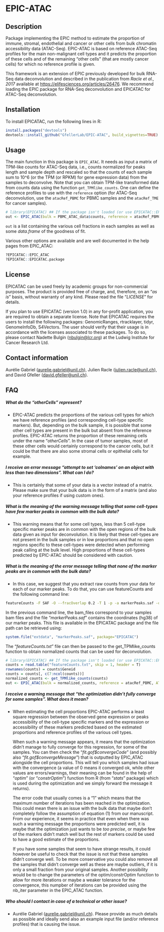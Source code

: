 EPIC-ATAC
================

<!-- README.md is generated from README.Rmd. Please edit that file -->

## Description

Package implementing the EPIC method to estimate the proportion of
immune, stromal, endothelial and cancer or other cells from bulk
chromatin accessibility data (ATAC-Seq). EPIC-ATAC is based on reference
ATAC-Seq profiles for the main non-malignant cell types and it predicts
the proportion of these cells and of the remaining “other cells” (that
are mostly cancer cells) for which no reference profile is given.

This framework is an extension of EPIC previously developed for bulk
RNA-Seq data deconvolution and described in the publication from *Racle
et al., 2017* available at <https://elifesciences.org/articles/26476>.
We recommend loading the EPIC package for RNA-Seq deconvolution and
EPICATAC for ATAC-Seq deconvolution.

## Installation

To install EPICATAC, run the following lines in R:

``` r
install.packages("devtools")
devtools::install_github("GfellerLab/EPIC-ATAC", build_vignettes=TRUE)
```

## Usage

The main function in this package is `EPIC_ATAC`. It needs as input a
matrix of TPM-like counts for ATAC-Seq data, i.e., counts normalized for
peaks length and sample depth and rescaled so that the counts of each
sample sum to 10^6 (or the TPM (or RPKM) for gene expression data) from
the samples to deconvolve. Note that you can obtain TPM-like transformed
data from counts data using the function `get_TPMlike_counts`. One can
define the reference profiles to use with the `reference` option (for
ATAC-Seq deconvolution, use the `atacRef_PBMC` for PBMC samples and the
`atacRef_TME` for cancer samples).

``` r
# library(EPICATAC) ## If the package isn't loaded (or use EPICATAC::EPIC_ATAC and so on).
out <- EPIC_ATAC(bulk = PBMC_ATAC_data$counts, reference = atacRef_PBMC, ATAC = TRUE)
```

`out` is a list containing the various cell fractions in each samples as
well as some *data.frame* of the goodness of fit.

Various other options are available and are well documented in the help
pages from EPIC_ATAC:

``` r
?EPICATAC::EPIC_ATAC
?EPICATAC::EPICATAC.package
```

## License

EPICATAC can be used freely by academic groups for non-commercial
purposes. The product is provided free of charge, and, therefore, on an
“*as is*” basis, without warranty of any kind. Please read the file
“*LICENSE*” for details.

If you plan to use EPICATAC (version 1.0) in any for-profit application,
you are required to obtain a separate license. Note that EPICATAC
requires the users to install the following packages: GenomicRanges,
rtracklayer, tidyr, GenomeInfoDb, S4Vectors. The user should verify that
their usage is in accordance with the licenses associated to these
packages. To do so, please contact Nadette Bulgin (<nbulgin@lcr.org>) at
the Ludwig Institute for Cancer Research Ltd.

## Contact information

Aurélie Gabriel (<aurelie.gabriel@unil.ch>), Julien Racle
(<julien.racle@unil.ch>), and David Gfeller (<david.gfeller@unil.ch>).

## FAQ

##### What do the “*otherCells*” represent?

- EPIC-ATAC predicts the proportions of the various cell types for which
  we have reference profiles (and corresponding cell-type specific
  markers). But, depending on the bulk sample, it is possible that some
  other cell types are present in the bulk but absent from the reference
  profiles. EPIC-ATAC returns the proportion of these remaining cells
  under the name “*otherCells*”. In the case of tumor samples, most of
  these other cells would certainly correspond to the cancer cells, but
  it could be that there are also some stromal cells or epithelial cells
  for example.

##### I receive an error message “*attempt to set ‘colnames’ on an object with less than two dimensions*”. What can I do?

- This is certainly that some of your data is a vector instead of a
  matrix. Please make sure that your bulk data is in the form of a
  matrix (and also your reference profiles if using custom ones).

##### What is the meaning of the warning message telling that some cell-types have few marker peaks in common with the bulk data?

- This warning means that for some cell types, less than 5 cell-type
  specific marker peaks are in common with the open regions of the bulk
  data given as input for deconvolution. It is likely that these
  cell-types are not present in the bulk samples or in low proportions
  and that no open regions specific to these cell-types were detected
  when performing peak calling at the bulk level. High proportions of
  these cell-types predicted by EPIC-ATAC should be considered with
  caution.

##### What is the meaning of the error message telling that none of the marker peaks are in common with the bulk data?

- In this case, we suggest that you extract raw counts from your data
  for each of our marker peaks. To do that, you can use featureCounts
  and the following command line:

``` bash
featureCounts -F SAF -O --fracOverlap 0.2 -T 1 -p -a markerPeaks.saf -o featureCounts.txt bam_files
```

In the previous command line, the bam_files correspond to your samples
bam files and the file “*markerPeaks.saf*” contains the coordinates
(hg38) of our marker peaks. This file is available in the EPICATAC
package and the file path can be retrieved using:

``` r
system.file("extdata", "markerPeaks.saf", package="EPICATAC")
```

The “*featureCounts.txt*” file can then be passed to the
get_TPMlike_counts function to obtain normalized counts that can be used
for deconvolution.

``` r
# library(EPICATAC) ## If the package isn't loaded (or use EPICATAC::EPIC_ATAC and so on).
counts = read.table("featureCounts.txt", skip = 1, header = T)
rownames(counts) = counts$Geneid
counts = counts[, c(7:ncol(counts))]
normalized_counts <- get_TPMlike_counts(counts)
out <- EPIC_ATAC(bulk = normalized_counts, reference = atacRef_PBMC, ATAC = TRUE)
```

##### I receive a warning message that “*the optimization didn’t fully converge for some samples*”. What does it mean?

- When estimating the cell proportions EPIC-ATAC performs a least square
  regression between the observed gene expression or peaks accessibility
  of the cell-type specific markers and the expression or accessibility
  of these markers predicted based on the estimated proportions and
  reference profiles of the various cell types.

  When such a warning message appears, it means that the optimization
  didn’t manage to fully converge for this regression, for some of the
  samples. You can then check the “*fit.gof\$convergeCode*” (and
  possibly also “*fit.gof\$convergeMessage*”) that is outputted by
  EPIC_ATAC alongside the cell proportions. This will tell you which
  samples had issue with the convergence (a value of 0 means it
  converged ok, while other values are errors/warnings, their meaning
  can be found in the help of “*optim*” (or “*constrOptim*”) function
  from R (from “*stats*” package) which is used during the optimization
  and we simply forward the message it returns).

  The error code that usually comes is a “1” which means that the
  maximum number of iterations has been reached in the optimization.
  This could mean there is an issue with the bulk data that maybe don’t
  completely follow the assumption of equation (1) from our manuscript.
  From our experience, it seems in practice that even when there was
  such a warning message the proportions were predicted well, it is
  maybe that the optimization just wants to be *too precise*, or maybe
  few of the markers didn’t match well but the rest of markers could be
  used to have a good estimate of the proportions.

  If you have some samples that seem to have strange results, it could
  however be useful to check that the issue is not that these samples
  didn’t converge well. To be more conservative you could also remove
  all the samples that didn’t converge well as these are maybe outliers,
  if it is only a small fraction from your original samples. Another
  possibility would be to change the parameters of the optim/constrOptim
  function to allow for more iterations or maybe a weaker tolerance for
  the convergence, this numpber of iterations can be provided using the
  nb_iter parameter in the EPIC_ATAC function.

##### Who should I contact in case of a technical or other issue?

- Aurélie Gabriel (<aurelie.gabriel@unil.ch>). Please provide as much
  details as possible and ideally send also an example input file
  (and/or reference profiles) that is causing the issue.
